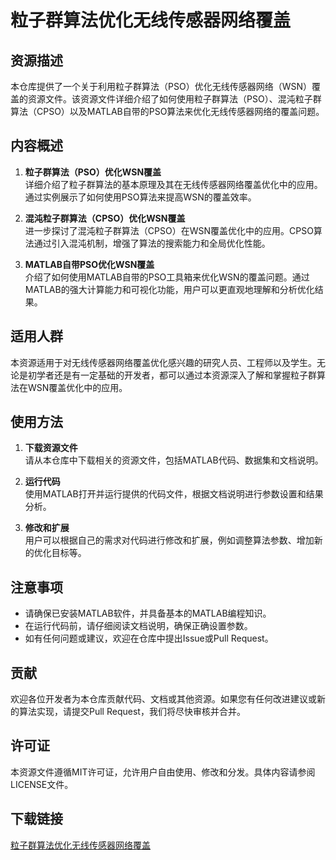 # 粒子群算法优化无线传感器网络覆盖

## 资源描述

本仓库提供了一个关于利用粒子群算法（PSO）优化无线传感器网络（WSN）覆盖的资源文件。该资源文件详细介绍了如何使用粒子群算法（PSO）、混沌粒子群算法（CPSO）以及MATLAB自带的PSO算法来优化无线传感器网络的覆盖问题。

## 内容概述

1. **粒子群算法（PSO）优化WSN覆盖**  
   详细介绍了粒子群算法的基本原理及其在无线传感器网络覆盖优化中的应用。通过实例展示了如何使用PSO算法来提高WSN的覆盖效率。

2. **混沌粒子群算法（CPSO）优化WSN覆盖**  
   进一步探讨了混沌粒子群算法（CPSO）在WSN覆盖优化中的应用。CPSO算法通过引入混沌机制，增强了算法的搜索能力和全局优化性能。

3. **MATLAB自带PSO优化WSN覆盖**  
   介绍了如何使用MATLAB自带的PSO工具箱来优化WSN的覆盖问题。通过MATLAB的强大计算能力和可视化功能，用户可以更直观地理解和分析优化结果。

## 适用人群

本资源适用于对无线传感器网络覆盖优化感兴趣的研究人员、工程师以及学生。无论是初学者还是有一定基础的开发者，都可以通过本资源深入了解和掌握粒子群算法在WSN覆盖优化中的应用。

## 使用方法

1. **下载资源文件**  
   请从本仓库中下载相关的资源文件，包括MATLAB代码、数据集和文档说明。

2. **运行代码**  
   使用MATLAB打开并运行提供的代码文件，根据文档说明进行参数设置和结果分析。

3. **修改和扩展**  
   用户可以根据自己的需求对代码进行修改和扩展，例如调整算法参数、增加新的优化目标等。

## 注意事项

- 请确保已安装MATLAB软件，并具备基本的MATLAB编程知识。
- 在运行代码前，请仔细阅读文档说明，确保正确设置参数。
- 如有任何问题或建议，欢迎在仓库中提出Issue或Pull Request。

## 贡献

欢迎各位开发者为本仓库贡献代码、文档或其他资源。如果您有任何改进建议或新的算法实现，请提交Pull Request，我们将尽快审核并合并。

## 许可证

本资源文件遵循MIT许可证，允许用户自由使用、修改和分发。具体内容请参阅LICENSE文件。

## 下载链接

[粒子群算法优化无线传感器网络覆盖](https://pan.quark.cn/s/2683809826ae)